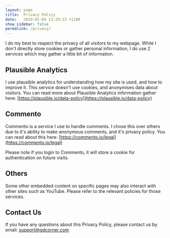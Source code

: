 ```yaml
---
layout: page
title:  Privacy Policy
date:   2019-01-04 13:29:13 +1100
show_sidebar: false
permalink: /privacy/
---
```


I do my best to respect the privacy of all visitors to my webpage. While I don't directly store cookies or gather personal information, I do use 2 services which may gather a little bit of information.

## Plausible Analytics

I use plausible analytics for understanding how my site is used, and how to improve it. This service doesn't use cookies, and anonymises data about visitors. You can read more about Plausible Analytics information gather here: [https://plausible.io/data-policy](https://plausible.io/data-policy)

## Commento

Commento is a service I use to handle comments. I chose this over others due to it's ability to make anonymous comments, and it's privacy policy. You can read about this here: [https://commento.io/legal](https://commento.io/legal)

Please note if you login to Commento, it will store a cookie for authentication on future visits.

## Others

Some other embedded content on specific pages may also interact with other sites such as YouTube. Please refer to the relevant policies for those services.

## Contact Us

If you have any questions about this Privacy Policy, please contact us by email: [support@gdcorner.com](mailto:support@gdcorner.com)
